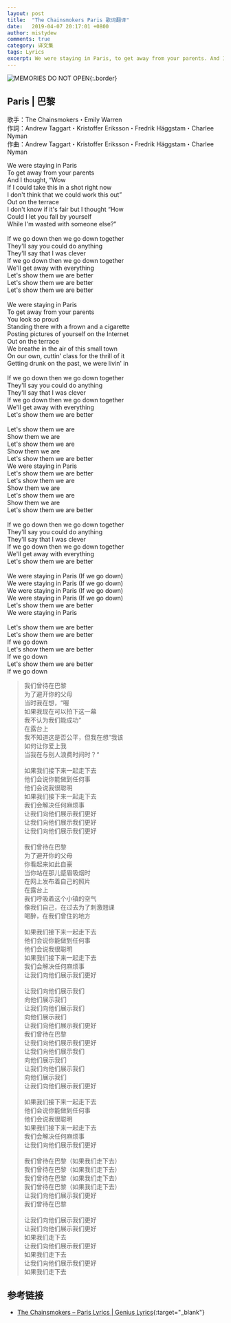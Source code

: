 ```yaml
---
layout: post
title:  "The Chainsmokers Paris 歌词翻译"
date:   2019-04-07 20:17:01 +0800
author: mistydew
comments: true
category: 译文集
tags: Lyrics
excerpt: We were staying in Paris, to get away from your parents. And I thought, “Wow if I could take this in a shot right now, I don't think that we could work this out”. Out on the terrace. I don't know if it's fair but I thought “How could I let you fall by yourself, while I'm wasted with someone else?”
---
```

![MEMORIES DO NOT OPEN](https://mistydew.github.io/assets/images/cover/misc/MEMORIES%20DO%20NOT%20OPEN.jpg){:.border}

## Paris | 巴黎

歌手：The Chainsmokers・Emily Warren<br>
作詞：Andrew Taggart・Kristoffer Eriksson・Fredrik Häggstam・Charlee Nyman<br>
作曲：Andrew Taggart・Kristoffer Eriksson・Fredrik Häggstam・Charlee Nyman

<div class="lyric-original">
<p>
We were staying in Paris<br>
To get away from your parents<br>
And I thought, “Wow<br>
If I could take this in a shot right now<br>
I don't think that we could work this out”<br>
Out on the terrace<br>
I don't know if it's fair but I thought “How<br>
Could I let you fall by yourself<br>
While I'm wasted with someone else?”<br>
<br>
If we go down then we go down together<br>
They'll say you could do anything<br>
They'll say that I was clever<br>
If we go down then we go down together<br>
We'll get away with everything<br>
Let's show them we are better<br>
Let's show them we are better<br>
Let's show them we are better<br>
<br>
We were staying in Paris<br>
To get away from your parents<br>
You look so proud<br>
Standing there with a frown and a cigarette<br>
Posting pictures of yourself on the Internet<br>
Out on the terrace<br>
We breathe in the air of this small town<br>
On our own, cuttin' class for the thrill of it<br>
Getting drunk on the past, we were livin' in<br>
<br>
If we go down then we go down together<br>
They'll say you could do anything<br>
They'll say that I was clever<br>
If we go down then we go down together<br>
We'll get away with everything<br>
Let's show them we are better<br>
<br>
Let's show them we are<br>
Show them we are<br>
Let's show them we are<br>
Show them we are<br>
Let's show them we are better<br>
We were staying in Paris<br>
Let's show them we are better<br>
Let's show them we are<br>
Show them we are<br>
Let's show them we are<br>
Show them we are<br>
Let's show them we are better<br>
<br>
If we go down then we go down together<br>
They'll say you could do anything<br>
They'll say that I was clever<br>
If we go down then we go down together<br>
We'll get away with everything<br>
Let's show them we are better<br>
<br>
We were staying in Paris (If we go down)<br>
We were staying in Paris (If we go down)<br>
We were staying in Paris (If we go down)<br>
We were staying in Paris (If we go down)<br>
Let's show them we are better<br>
We were staying in Paris<br>
<br>
Let's show them we are better<br>
Let's show them we are better<br>
If we go down<br>
Let's show them we are better<br>
If we go down<br>
Let's show them we are better<br>
If we go down
</p>
</div>

<div class="lyric-translation">
<blockquote>
我们曾待在巴黎<br>
为了避开你的父母<br>
当时我在想，“喔<br>
如果我现在可以拍下这一幕<br>
我不认为我们能成功“<br>
在露台上<br>
我不知道这是否公平，但我在想“我该<br>
如何让你爱上我<br>
当我在与别人浪费时间时？“<br>
<br>
如果我们接下来一起走下去<br>
他们会说你能做到任何事<br>
他们会说我很聪明<br>
如果我们接下来一起走下去<br>
我们会解决任何麻烦事<br>
让我们向他们展示我们更好<br>
让我们向他们展示我们更好<br>
让我们向他们展示我们更好<br>
<br>
我们曾待在巴黎<br>
为了避开你的父母<br>
你看起来如此自豪<br>
当你站在那儿蹙眉吸烟时<br>
在网上发布着自己的照片<br>
在露台上<br>
我们呼吸着这个小镇的空气<br>
像我们自己，在过去为了刺激翘课<br>
喝醉，在我们曾住的地方<br>
<br>
如果我们接下来一起走下去<br>
他们会说你能做到任何事<br>
他们会说我很聪明<br>
如果我们接下来一起走下去<br>
我们会解决任何麻烦事<br>
让我们向他们展示我们更好<br>
<br>
让我们向他们展示我们<br>
向他们展示我们<br>
让我们向他们展示我们<br>
向他们展示我们<br>
让我们向他们展示我们更好<br>
我们曾待在巴黎<br>
让我们向他们展示我们更好<br>
让我们向他们展示我们<br>
向他们展示我们<br>
让我们向他们展示我们<br>
向他们展示我们<br>
让我们向他们展示我们更好<br>
<br>
如果我们接下来一起走下去<br>
他们会说你能做到任何事<br>
他们会说我很聪明<br>
如果我们接下来一起走下去<br>
我们会解决任何麻烦事<br>
让我们向他们展示我们更好<br>
<br>
我们曾待在巴黎（如果我们走下去）<br>
我们曾待在巴黎（如果我们走下去）<br>
我们曾待在巴黎（如果我们走下去）<br>
我们曾待在巴黎（如果我们走下去）<br>
让我们向他们展示我们更好<br>
我们曾待在巴黎<br>
<br>
让我们向他们展示我们更好<br>
让我们向他们展示我们更好<br>
如果我们走下去<br>
让我们向他们展示我们更好<br>
如果我们走下去<br>
让我们向他们展示我们更好<br>
如果我们走下去
</blockquote>
</div>

## 参考链接

* [The Chainsmokers – Paris Lyrics \| Genius Lyrics](https://genius.com/The-chainsmokers-paris-lyrics){:target="_blank"}
